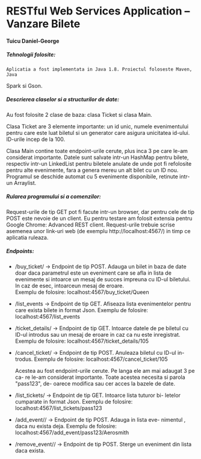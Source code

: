 # RESTful Web Services Application – Vanzare Bilete
#### Tuicu Daniel-George

##### Tehnologii folosite:
	Aplicatia a fost implementata in Java 1.8. Proiectul foloseste Maven, Java
Spark si Gson.  
##### Descrierea claselor si a structurilor de date:
<p> 	Au fost folosite 2 clase de baza: clasa Ticket si clasa Main.</p> 
<p> Clasa Ticket are 3 elemente importante: un id unic, numele evenimentului pentru care este luat biletul si un generator care asigura unicitatea id-ului. ID-urile incep de la 100. <p>
<p> Clasa Main contine toate endpoint-urile cerute, plus inca 3 pe care le-am considerat importante. Datele sunt salvate intr-un HashMap pentru bilete, respectiv intr-un LinkedList pentru biletele anulate de unde pot fi refolosite pentru alte evenimente, fara a genera mereu un alt bilet cu un ID nou. Programul se deschide automat cu 5 evenimente disponibile, retinute intr-un Arraylist. </p>
<p. Evenimentele sunt: "Metallica", "Queen", "Slipknot", "Nightwish", "Dragonforce". </p>

##### Rularea programului si a comenzilor:
<p> Request-urile de tip GET pot fi facute intr-un browser, dar pentru cele de tip POST este nevoie de un client. Eu pentru testare am folosit extensia pentru Google Chrome: Advanced REST client. Request-urile trebuie scrise asemenea unor link-uri web (de exemplu http://localhost:4567/<endpoint>) in timp ce aplicatia ruleaza. </p>

##### Endpoints:
* /buy_ticket/<name>  ->  Endpoint de tip POST. Adauga un bilet in baza de date doar daca parametrul <name> este un eveniment care se afla in lista de evenimente si intoarce un mesaj de succes impreuna cu ID-ul biletului. In caz de esec, intoarceun mesaj de eroare.  
Exemplu de folosire: localhost:4567/buy_ticket/Queen

* /list_events  ->  Endpoint de tip GET. Afiseaza lista evenimentelor pentru 
care exista bilete in format Json.
Exemplu de folosire: localhost:4567/list_events

* /ticket_details/<ID>  ->  Endpoint de tip GET. Intoarce datele de pe biletul
cu ID-ul introdus sau un mesaj de eroare in caz ca nu este inregistrat. 
Exemplu de folosire: localhost:4567/ticket_details/105

* /cancel_ticket/<ID>  ->  Endpoint de tip POST. Anuleaza biletul cu ID-ul in-
trodus. Exemplu de folosire: localhost:4567/cancel_ticket/105

	Acestea au fost endpoint-urile cerute. Pe langa ele am mai adaugat 3 pe ca-
re le-am considerat importante. Toate acestea necesita si parola "pass123", de-
oarece modifica sau cer acces la bazele de date.

* /list_tickets/<password>  ->  Endpoint de tip GET. Intoarce lista tuturor bi-
letelor cumparate in format Json.
Exemplu de folosire: localhost:4567/list_tickets/pass123

* /add_event/<password>/<name>  ->  Endpoint de tip POST. Adauga in lista eve-
nimentul <name>, daca nu exista deja.
Exemplu de folosire: localhost:4567/add_event/pass123/Aerosmith

* /remove_event/<password>/<name> -> Endpoint de tip POST. Sterge un eveniment
din lista daca exista.
